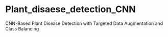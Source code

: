 # Plant_disaese_detection_CNN
CNN-Based Plant Disease Detection with Targeted Data Augmentation and Class Balancing
